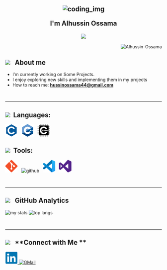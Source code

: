 

<h2 align="center"> 
  <img alt="coding_img" width="500" src="https://media.giphy.com/media/RbDKaczqWovIugyJmW/giphy.gif">

I'm Alhussin Ossama    
</h2>

<p align='center'>
  <img src= 'https://capsule-render.vercel.app/api?type=rect&color=gradient&height=2.5'/>
</p>



<p align="right"> <img src="https://komarev.com/ghpvc/?username=Alhussin-Ossama&label=Profile%20views&color=0e75b6&style=flat" alt="Alhussin-Ossama" /> </p>



## <img src="https://media2.giphy.com/media/z9vxfIMzxbTaGwBkc5/giphy_s.gif?cid=ecf05e47cjnt33447pqnhksb17ve7x5zi6bsr2dagkvtdyvh&rid=giphy_s.gif&ct=s" width="40"> &nbsp; **About me**

-  I’m currently working on Some Projects.
-  I enjoy exploring new skills and implementing them in my projects
-  How to reach me: **hussinossama44@gmail.com**


<br/>
<hr/>

## <img src="https://media.giphy.com/media/j2pOGeGYKe2xCCKwfi/giphy.gif" width="40">  &nbsp;**Languages:**
<p align="left">
<img src="https://raw.githubusercontent.com/devicons/devicon/55609aa5bd817ff167afce0d965585c92040787a/icons/c/c-plain.svg" alt="c" width="40" height="40"/> </a>	&nbsp;
<img src="https://raw.githubusercontent.com/devicons/devicon/master/icons/cplusplus/cplusplus-original.svg" alt="cplusplus" width="40" height="40"/> 	&nbsp;
<img src="https://raw.githubusercontent.com/devicons/devicon/55609aa5bd817ff167afce0d965585c92040787a/icons/embeddedc/embeddedc-original-wordmark.svg" alt="embeddedc" width="40" height="40"/> </a>	&nbsp;


</p>


          


## <img src="https://media4.giphy.com/media/uhQuegHFqkVYuFMXMQ/giphy.gif?cid=ecf05e473w3yyq5ltckpc4c6vr4jf9avvh9uao2eswa4v9rk&rid=giphy.gif&ct=s" width="40">  &nbsp;**Tools:**
<p align="left">
<img src="https://raw.githubusercontent.com/devicons/devicon/55609aa5bd817ff167afce0d965585c92040787a/icons/git/git-plain.svg" alt="git" width="40" height="40" />  	&nbsp;
<img src="https://cdn.jim-nielsen.com/macos/512/github-desktop-2021-05-20.png" alt="github" width="40" height="40" />  	&nbsp;
<img src="https://raw.githubusercontent.com/devicons/devicon/55609aa5bd817ff167afce0d965585c92040787a/icons/vscode/vscode-original.svg" alt="vscode" width="40" height="40"/> </a>	&nbsp;
<img src="https://raw.githubusercontent.com/devicons/devicon/55609aa5bd817ff167afce0d965585c92040787a/icons/visualstudio/visualstudio-plain.svg" alt="visualstudio" width="40" height="40"/> </a>	&nbsp;
</p>


<br/>
<hr/>


## <img src="https://media0.giphy.com/media/YZuPLv7YPBzBRXuWnf/giphy.gif?cid=ecf05e47b1vr1pwvpcs8wfyoilhcn8g0nj1jyqo13mhb5dcg&rid=giphy.gif&ct=s" width="40"> &nbsp; **GitHub Analytics**
<p align="left">
<img alt="my stats"  width="40%" src="https://github-readme-stats.vercel.app/api?username=Alhussin-Ossama&theme=radical"/>
<img alt="top langs" width="45%" src="https://github-readme-stats.vercel.app/api/top-langs/?username=Alhussin-Ossama&layout=compact&theme=radical"/ >
<!---<img alt="my stats" align="left" width="47%" src="https://github-readme-stats.vercel.app/api?username=maksymrudnyi"/>
<img alt="top langs" align="left" width="47%" src="https://github-readme-stats.vercel.app/api/top-langs/?username=maksymrudnyi&layout=compact"/ >-->
</p>

<br/>
<hr/>


## <img src="https://media2.giphy.com/media/numE3A55vbpBuDCxnA/giphy.gif?cid=ecf05e47rze9471w0iriay9ubhrvdmam2cbwpobzooqnsopa&rid=giphy.gif&ct=s" width="40"> &nbsp; **Connect with Me ** ️

<p align="left">
<a href="https://www.linkedin.com/in/alhussin-ossama-23a659244/" target="_blank">
<img src="https://raw.githubusercontent.com/devicons/devicon/55609aa5bd817ff167afce0d965585c92040787a/icons/linkedin/linkedin-original.svg" alt="Linkedin" width="40" height="40"/>
</a>  


<a href="mailto:hussinossama44@gmail.com" target="_blank">
<img src="https://image.winudf.com/v2/image1/Y29tLmdvb2dsZS5hbmRyb2lkLmdtX2ljb25fMTYwNDAxOTkzOF8wOTI/icon.png?w=&fakeurl=1" alt="GMail" width="40" height="40"/>
</a>
</p>

<br/>

<br/>
